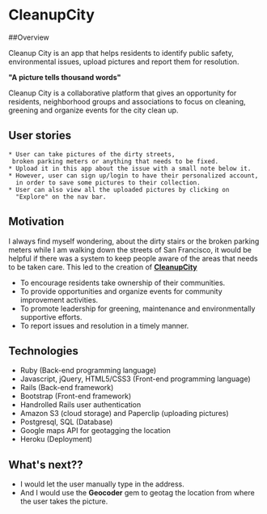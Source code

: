 CleanupCity
==========
 
##Overview

Cleanup City is an app that helps residents to identify public safety, environmental issues, upload pictures and report them for resolution.

**"A picture tells thousand words"**

Cleanup City is a collaborative platform that gives an opportunity for residents, neighborhood groups and associations to focus on cleaning, greening and organize events for the city clean up.

## User stories
	* User can take pictures of the dirty streets, 
	 broken parking meters or anything that needs to be fixed.
	* Upload it in this app about the issue with a small note below it.
	* However, user can sign up/login to have their personalized account,
	  in order to save some pictures to their collection.
	* User can also view all the uploaded pictures by clicking on 
	  "Explore" on the nav bar.
## Motivation

I always find myself wondering, about the dirty stairs or the broken parking meters while I am walking down the streets of San Francisco, it would be helpful if there was a system to keep people aware of the areas that needs to be taken care. This led to the creation of [**CleanupCity**](http://cleanupcity.herokuapp.com/)

* To encourage residents take ownership of their communities.
* To provide opportunities and organize events for community improvement activities.
* To promote leadership for greening, maintenance and environmentally supportive efforts.
* To report issues and resolution in a timely manner.

## Technologies

* Ruby (Back-end programming language)
* Javascript, jQuery, HTML5/CSS3 (Front-end programming language)
* Rails (Back-end framework)
* Bootstrap (Front-end framework)
* Handrolled Rails user authentication
* Amazon S3 (cloud storage) and Paperclip (uploading pictures)
* Postgresql, SQL (Database)
* Google maps API for geotagging the location
* Heroku (Deployment)

## What's next??

* I would let the user manually type in the address.
* And I would use the **Geocoder** gem to geotag the location from where the user takes the picture. 
